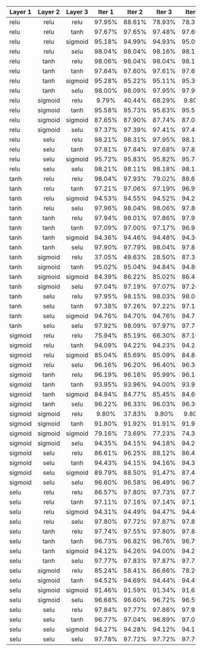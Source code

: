 
| Layer 1	| Layer 2	| Layer 3	| Iter 1	|Iter 2	|Iter 3	|Iter 4	|Iter 5	|Iter 6	|Iter 7	|Iter 8	|Iter 9	| mean	|variance|
| ------- |:-------:|:-------:|:-------:|:-----:|:-----:|:-----:|:-----:|:-----:|:-----:|:-----:|:-----:|:-----:| -----:|
| relu	| relu	| relu	| 97.95%	| 88.61%		|  78.93%		|  78.32%		|  97.95%		|  88.61%		|  78.93%		|  78.32%		|  78.69%		| 85.1455555556%	| 7.91643313496%	|
| relu	| relu	| tanh	| 97.67%	| 97.65%		|  97.48%		|  97.60%		|  97.67%		|  97.65%		|  97.48%		|  97.60%		|  97.59%		| 97.5988888889%	| 0.0696729573626%	|
| relu	| relu	| sigmoid	| 95.18%	| 94.99%		|  94.93%		|  95.09%		|  95.18%		|  94.99%		|  94.93%		|  95.09%		|  95.07%		| 95.05%	| 0.090308114561%	|
| relu	| relu	| selu	| 98.04%	| 98.04%		|  98.16%		|  98.11%		|  98.04%		|  98.04%		|  98.16%		|  98.11%		|  98.06%		| 98.0844444444%	| 0.0485594964076%	|
| relu	| tanh	| relu	| 98.06%	| 98.04%		|  98.04%		|  98.17%		|  98.06%		|  98.04%		|  98.04%		|  98.17%		|  98.10%		| 98.08%	| 0.0514241620685%	|
| relu	| tanh	| tanh	| 97.64%	| 97.60%		|  97.61%		|  97.69%		|  97.64%		|  97.60%		|  97.61%		|  97.69%		|  97.42%		| 97.6111111111%	| 0.0751952191808%	|
| relu	| tanh	| sigmoid	| 95.28%	| 95.22%		|  95.11%		|  95.30%		|  95.28%		|  95.22%		|  95.11%		|  95.30%		|  95.18%		| 95.2222222222%	| 0.0713018275873%	|
| relu	| tanh	| selu	| 98.00%	| 98.09%		|  97.95%		|  97.99%		|  98.00%		|  98.09%		|  97.95%		|  97.99%		|  98.12%		| 98.02%	| 0.0598145281498%	|
| relu	| sigmoid	| relu	| 9.79%	| 40.44%		|  68.29%		|  9.80%		|  9.79%		|  40.44%		|  68.29%		|  9.80%		|  57.52%		| 34.9066666667%	| 24.321630976%	|
| relu	| sigmoid	| tanh	| 95.58%	| 95.73%		|  95.63%		|  95.51%		|  95.58%		|  95.73%		|  95.63%		|  95.51%		|  95.44%		| 95.5933333333%	| 0.0929755045399%	|
| relu	| sigmoid	| sigmoid	| 87.65%	| 87.90%		|  87.74%		|  87.08%		|  87.65%		|  87.90%		|  87.74%		|  87.08%		|  91.36%		| 88.0111111111%	| 1.21935724821%	|
| relu	| sigmoid	| selu	| 97.37%	| 97.39%		|  97.41%		|  97.45%		|  97.37%		|  97.39%		|  97.41%		|  97.45%		|  97.18%		| 97.38%	| 0.0760116950066%	|
| relu	| selu	| relu	| 98.21%	| 98.31%		|  97.95%		|  98.13%		|  98.21%		|  98.31%		|  97.95%		|  98.13%		|  98.10%		| 98.1444444444%	| 0.125353820233%	|
| relu	| selu	| tanh	| 97.81%	| 97.84%		|  97.68%		|  97.82%		|  97.81%		|  97.84%		|  97.68%		|  97.82%		|  97.83%		| 97.7922222222%	| 0.0608783445858%	|
| relu	| selu	| sigmoid	| 95.72%	| 95.83%		|  95.82%		|  95.73%		|  95.72%		|  95.83%		|  95.82%		|  95.73%		|  95.66%		| 95.7622222222%	| 0.0595870563457%	|
| relu	| selu	| selu	| 98.21%	| 98.11%		|  98.18%		|  98.18%		|  98.21%		|  98.11%		|  98.18%		|  98.18%		|  98.15%		| 98.1677777778%	| 0.0352066211506%	|
| tanh	| relu	| relu	| 98.04%	| 97.93%		|  79.02%		|  88.61%		|  98.04%		|  97.93%		|  79.02%		|  88.61%		|  88.35%		| 90.6166666667%	| 7.44862403401%	|
| tanh	| relu	| tanh	| 97.21%	| 97.06%		|  97.19%		|  96.99%		|  97.21%		|  97.06%		|  97.19%		|  96.99%		|  96.90%		| 97.0888888889%	| 0.10887755043%	|
| tanh	| relu	| sigmoid	| 94.53%	| 94.55%		|  94.52%		|  94.29%		|  94.53%		|  94.55%		|  94.52%		|  94.29%		|  94.46%		| 94.4711111111%	| 0.0999382525412%	|
| tanh	| relu	| selu	| 97.96%	| 98.04%		|  98.06%		|  97.80%		|  97.96%		|  98.04%		|  98.06%		|  97.80%		|  97.99%		| 97.9677777778%	| 0.0968134262702%	|
| tanh	| tanh	| relu	| 97.94%	| 98.01%		|  97.86%		|  97.93%		|  97.94%		|  98.01%		|  97.86%		|  97.93%		|  97.70%		| 97.9088888889%	| 0.0892492694579%	|
| tanh	| tanh	| tanh	| 97.09%	| 97.00%		|  97.17%		|  96.98%		|  97.09%		|  97.00%		|  97.17%		|  96.98%		|  97.07%		| 97.0611111111%	| 0.0715610763916%	|
| tanh	| tanh	| sigmoid	| 94.36%	| 94.46%		|  94.48%		|  94.36%		|  94.36%		|  94.46%		|  94.48%		|  94.36%		|  94.44%		| 94.4177777778%	| 0.0528683433483%	|
| tanh	| tanh	| selu	| 97.90%	| 97.79%		|  98.04%		|  97.85%		|  97.90%		|  97.79%		|  98.04%		|  97.85%		|  97.91%		| 97.8966666667%	| 0.0871779788708%	|
| tanh	| sigmoid	| relu	| 37.05%	| 49.63%		|  28.50%		|  87.34%		|  37.05%		|  49.63%		|  28.50%		|  87.34%		|  59.13%		| 51.5744444444%	| 21.3691808771%	|
| tanh	| sigmoid	| tanh	| 95.02%	| 95.04%		|  94.84%		|  94.80%		|  95.02%		|  95.04%		|  94.84%		|  94.80%		|  94.97%		| 94.93%	| 0.101105005921%	|
| tanh	| sigmoid	| sigmoid	| 84.39%	| 86.22%		|  85.02%		|  86.44%		|  84.39%		|  86.22%		|  85.02%		|  86.44%		|  90.40%		| 86.06%	| 1.72937368239%	|
| tanh	| sigmoid	| selu	| 97.04%	| 97.19%		|  97.07%		|  97.26%		|  97.04%		|  97.19%		|  97.07%		|  97.26%		|  96.99%		| 97.1233333333%	| 0.0963788819653%	|
| tanh	| selu	| relu	| 97.95%	| 98.15%		|  98.03%		|  98.08%		|  97.95%		|  98.15%		|  98.03%		|  98.08%		|  97.90%		| 98.0355555556%	| 0.0838134318473%	|
| tanh	| selu	| tanh	| 97.38%	| 97.26%		|  97.22%		|  97.13%		|  97.38%		|  97.26%		|  97.22%		|  97.13%		|  97.33%		| 97.2566666667%	| 0.0885688683706%	|
| tanh	| selu	| sigmoid	| 94.76%	| 94.70%		|  94.76%		|  94.72%		|  94.76%		|  94.70%		|  94.76%		|  94.72%		|  94.68%		| 94.7288888889%	| 0.0299794168072%	|
| tanh	| selu	| selu	| 97.92%	| 98.09%		|  97.97%		|  97.75%		|  97.92%		|  98.09%		|  97.97%		|  97.75%		|  98.12%		| 97.9533333333%	| 0.12935738608%	|
| sigmoid	| relu	| relu	| 75.94%	| 85.19%		|  66.30%		|  87.16%		|  75.94%		|  85.19%		|  66.30%		|  87.16%		|  75.65%		| 78.3144444444%	| 7.87473613119%	|
| sigmoid	| relu	| tanh	| 94.09%	| 94.22%		|  94.23%		|  94.24%		|  94.09%		|  94.22%		|  94.23%		|  94.24%		|  94.05%		| 94.1788888889%	| 0.0734006425107%	|
| sigmoid	| relu	| sigmoid	| 85.04%	| 85.69%		|  85.09%		|  84.84%		|  85.04%		|  85.69%		|  85.09%		|  84.84%		|  86.64%		| 85.3288888889%	| 0.551652959436%	|
| sigmoid	| relu	| selu	| 96.16%	| 96.20%		|  96.40%		|  96.34%		|  96.16%		|  96.20%		|  96.40%		|  96.34%		|  96.32%		| 96.28%	| 0.0938083151965%	|
| sigmoid	| tanh	| relu	| 96.19%	| 96.16%		|  95.99%		|  96.18%		|  96.19%		|  96.16%		|  95.99%		|  96.18%		|  87.04%		| 95.12%	| 2.85774580939%	|
| sigmoid	| tanh	| tanh	| 93.95%	| 93.96%		|  94.00%		|  93.92%		|  93.95%		|  93.96%		|  94.00%		|  93.92%		|  93.93%		| 93.9544444444%	| 0.0283278861866%	|
| sigmoid	| tanh	| sigmoid	| 84.94%	| 84.77%		|  85.45%		|  84.66%		|  84.94%		|  84.77%		|  85.45%		|  84.66%		|  84.59%		| 84.9144444444%	| 0.307575143885%	|
| sigmoid	| tanh	| selu	| 96.22%	| 96.33%		|  96.03%		|  96.36%		|  96.22%		|  96.33%		|  96.03%		|  96.36%		|  96.15%		| 96.2255555556%	| 0.124820859289%	|
| sigmoid	| sigmoid	| relu	| 9.80%	| 37.83%		|  9.80%		|  9.80%		|  9.80%		|  37.83%		|  9.80%		|  9.80%		|  9.80%		| 16.0288888889%	| 11.6531840613%	|
| sigmoid	| sigmoid	| tanh	| 91.80%	| 91.92%		|  91.91%		|  91.97%		|  91.80%		|  91.92%		|  91.91%		|  91.97%		|  91.88%		| 91.8977777778%	| 0.0588364546439%	|
| sigmoid	| sigmoid	| sigmoid	| 79.16%	| 73.69%		|  77.23%		|  74.34%		|  79.16%		|  73.69%		|  77.23%		|  74.34%		|  83.25%		| 76.8988888889%	| 3.06360152778%	|
| sigmoid	| sigmoid	| selu	| 94.35%	| 94.15%		|  94.18%		|  94.22%		|  94.35%		|  94.15%		|  94.18%		|  94.22%		|  94.19%		| 94.2211111111%	| 0.0727926193518%	|
| sigmoid	| selu	| relu	| 86.61%	| 96.25%		|  88.12%		|  86.45%		|  86.61%		|  96.25%		|  88.12%		|  86.45%		|  77.71%		| 88.0633333333%	| 5.27753098838%	|
| sigmoid	| selu	| tanh	| 94.43%	| 94.15%		|  94.16%		|  94.35%		|  94.43%		|  94.15%		|  94.16%		|  94.35%		|  94.09%		| 94.2522222222%	| 0.127608583635%	|
| sigmoid	| selu	| sigmoid	| 89.79%	| 88.50%		|  91.47%		|  87.48%		|  89.79%		|  88.50%		|  91.47%		|  87.48%		|  88.70%		| 89.2422222222%	| 1.41941911262%	|
| sigmoid	| selu	| selu	| 96.60%	| 96.58%		|  96.49%		|  96.72%		|  96.60%		|  96.58%		|  96.49%		|  96.72%		|  96.79%		| 96.6188888889%	| 0.0981432563421%	|
| selu	| relu	| relu	| 86.57%	| 97.80%		|  97.73%		|  97.73%		|  86.57%		|  97.80%		|  97.73%		|  97.73%		|  97.71%		| 95.2633333333%	| 4.64687947863%	|
| selu	| relu	| tanh	| 97.11%	| 97.16%		|  97.14%		|  97.13%		|  97.11%		|  97.16%		|  97.14%		|  97.13%		|  97.26%		| 97.1488888889%	| 0.0428030228539%	|
| selu	| relu	| sigmoid	| 94.31%	| 94.49%		|  94.47%		|  94.46%		|  94.31%		|  94.49%		|  94.47%		|  94.46%		|  94.11%		| 94.3966666667%	| 0.121746549118%	|
| selu	| relu	| selu	| 97.80%	| 97.72%		|  97.87%		|  97.81%		|  97.80%		|  97.72%		|  97.87%		|  97.81%		|  97.93%		| 97.8144444444%	| 0.0648264539814%	|
| selu	| tanh	| relu	| 97.74%	| 97.55%		|  97.80%		|  97.84%		|  97.74%		|  97.55%		|  97.80%		|  97.84%		|  97.66%		| 97.7244444444%	| 0.107301352493%	|
| selu	| tanh	| tanh	| 96.73%	| 96.82%		|  96.76%		|  96.79%		|  96.73%		|  96.82%		|  96.76%		|  96.79%		|  96.80%		| 96.7777777778%	| 0.0325841739969%	|
| selu	| tanh	| sigmoid	| 94.12%	| 94.26%		|  94.00%		|  94.21%		|  94.12%		|  94.26%		|  94.00%		|  94.21%		|  93.97%		| 94.1277777778%	| 0.108605072296%	|
| selu	| tanh	| selu	| 97.77%	| 97.83%		|  97.87%		|  97.73%		|  97.77%		|  97.83%		|  97.87%		|  97.73%		|  97.78%		| 97.7977777778%	| 0.051159397481%	|
| selu	| sigmoid	| relu	| 85.24%	| 58.41%		|  86.66%		|  78.20%		|  85.24%		|  58.41%		|  86.66%		|  78.20%		|  59.38%		| 75.1555555556%	| 12.0015240802%	|
| selu	| sigmoid	| tanh	| 94.52%	| 94.69%		|  94.44%		|  94.49%		|  94.52%		|  94.69%		|  94.44%		|  94.49%		|  94.48%		| 94.5288888889%	| 0.0902397355744%	|
| selu	| sigmoid	| sigmoid	| 91.46%	| 91.59%		|  91.34%		|  91.65%		|  91.46%		|  91.59%		|  91.34%		|  91.65%		|  91.17%		| 91.4722222222%	| 0.15547617022%	|
| selu	| sigmoid	| selu	| 96.68%	| 96.60%		|  96.72%		|  96.59%		|  96.68%		|  96.60%		|  96.72%		|  96.59%		|  96.73%		| 96.6566666667%	| 0.0575422550054%	|
| selu	| selu	| relu	| 97.84%	| 97.77%		|  97.86%		|  97.92%		|  97.84%		|  97.77%		|  97.86%		|  97.92%		|  97.76%		| 97.8377777778%	| 0.0574993290353%	|
| selu	| selu	| tanh	| 96.77%	| 97.04%		|  96.89%		|  97.01%		|  96.77%		|  97.04%		|  96.89%		|  97.01%		|  96.84%		| 96.9177777778%	| 0.104432623445%	|
| selu	| selu	| sigmoid	| 94.27%	| 94.28%		|  94.12%		|  94.15%		|  94.27%		|  94.28%		|  94.12%		|  94.15%		|  94.16%		| 94.2%	| 0.0683130051064%	|
| selu	| selu	| selu	| 97.78%	| 97.72%		|  97.72%		|  97.79%		|  97.78%		|  97.72%		|  97.72%		|  97.79%		|  97.81%		| 97.7588888889%	| 0.0357287448685%	|

